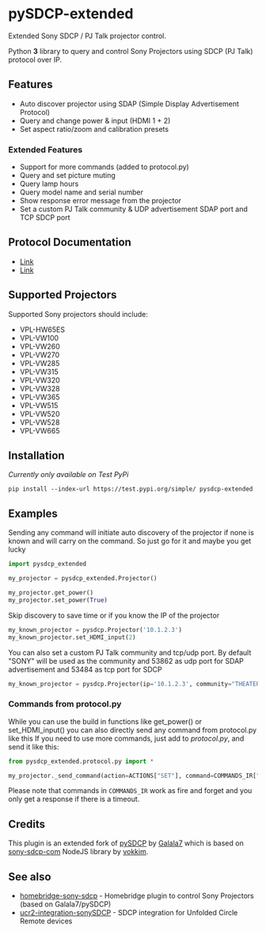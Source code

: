 # pySDCP-extended

<!---[![PyPi](https://img.shields.io/pypi/v/pysdcp-extended.svg)](https://pypi.org/project/pysdcp-extended)--->

Extended Sony SDCP / PJ Talk projector control.

Python **3** library to query and control Sony Projectors using SDCP (PJ Talk) protocol over IP.

## Features

* Auto discover projector using SDAP (Simple Display Advertisement Protocol)
* Query and change power & input (HDMI 1 + 2)
* Set aspect ratio/zoom and calibration presets

### Extended Features

* Support for more commands (added to protocol.py)
* Query and set picture muting
* Query lamp hours
* Query model name and serial number
* Show response error message from the projector
* Set a custom PJ Talk community & UDP advertisement SDAP port and TCP SDCP port

## Protocol Documentation

* [Link](https://www.digis.ru/upload/iblock/f5a/VPL-VW320,%20VW520_ProtocolManual.pdf)
* [Link](https://docs.sony.com/release/VW100_protocol.pdf)

## Supported Projectors

Supported Sony projectors should include:

* VPL-HW65ES
* VPL-VW100
* VPL-VW260
* VPL-VW270
* VPL-VW285
* VPL-VW315
* VPL-VW320
* VPL-VW328
* VPL-VW365
* VPL-VW515
* VPL-VW520
* VPL-VW528
* VPL-VW665

## Installation

_Currently only available on Test PyPi_

```pip install --index-url https://test.pypi.org/simple/ pysdcp-extended```

## Examples

Sending any command will initiate auto discovery of the projector if none is known and will carry on the command. So just go for it and maybe you get lucky

```python
import pysdcp_extended

my_projector = pysdcp_extended.Projector()

my_projector.get_power()
my_projector.set_power(True)
```

Skip discovery to save time or if you know the IP of the projector

```python
my_known_projector = pysdcp.Projector('10.1.2.3')
my_known_projector.set_HDMI_input(2)
```

You can also set a custom PJ Talk community and tcp/udp port. By default "SONY" will be used as the community and 53862 as udp port for SDAP advertisement and 53484 as tcp port for SDCP

```python
my_known_projector = pysdcp.Projector(ip='10.1.2.3', community="THEATER", udp_port=53860, tcp_port=53480)
```

### Commands from protocol.py

While you can use the build in functions like get_power() or set_HDMI_input() you can also directly send any command from protocol.py like this
If you need to use more commands, just add to _protocol.py_, and send it like this:

```python
from pysdcp_extended.protocol.py import *

my_projector._send_command(action=ACTIONS["SET"], command=COMMANDS_IR["CURSOR_UP"])
```

Please note that commands in `COMMANDS_IR` work as fire and forget and you only get a response if there is a timeout.

## Credits

This plugin is an extended fork of [pySDCP](https://github.com/Galala7/pySDCP) by [Galala7](https://github.com/Galala7) which is based on [sony-sdcp-com](https://github.com/vokkim/sony-sdcp-com) NodeJS library by [vokkim](https://github.com/vokkim).

## See also

* [homebridge-sony-sdcp](https://github.com/Galala7/homebridge-sony-sdcp) - Homebridge plugin to control Sony Projectors (based on Galala7/pySDCP)
* [ucr2-integration-sonySDCP](https://github.com/kennymc-c/ucr2-integration-sonySDCP) - SDCP integration for Unfolded Circle Remote devices
